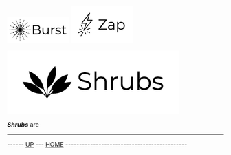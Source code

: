 ![Burst](../..//doc/burst_small.png "") ![](./zap_small.png "")

![](./shrubs.png "")

___Shrubs___ are


---
------ [UP](../readme.md) ---  [HOME](../../readme.md) --------------------------------------------
